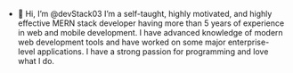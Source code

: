 - 👋 Hi, I’m @devStack03
I’m a self-taught, highly motivated, and highly effective MERN stack developer having more than 5 years of
experience in web and mobile development.
I have advanced knowledge of modern web development tools and have worked on some major enterprise-level
applications.
I have a strong passion for programming and love what I do.

<!---
devStack03/devStack03 is a ✨ special ✨ repository because its `README.md` (this file) appears on your GitHub profile.
You can click the Preview link to take a look at your changes.
--->
